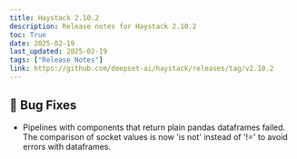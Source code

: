 ```yaml
---
title: Haystack 2.10.2
description: Release notes for Haystack 2.10.2
toc: True
date: 2025-02-19
last_updated: 2025-02-19
tags: ["Release Notes"]
link: https://github.com/deepset-ai/haystack/releases/tag/v2.10.2
---
```




## 🐛 Bug Fixes

-   Pipelines with components that return plain pandas dataframes failed. The comparison of socket values is now 'is not' instead of '!=' to avoid errors with dataframes.
